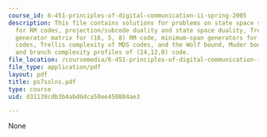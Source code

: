 ```yaml
---
course_id: 6-451-principles-of-digital-communication-ii-spring-2005
description: This file contains solutions for problems on state space sizes in trellises
  for RM codes, projection/subcode duality and state space duality, Trellis-oriented
  generator matrix for (16, 5, 8) RM code, minimum-span generators for convolutional
  codes, Trellis complexity of MDS codes, and the Wolf bound, Muder bounds on state
  and branch complexity profiles of (24,12,8) code.
file_location: /coursemedia/6-451-principles-of-digital-communication-ii-spring-2005/d31139cdb3b4abd6dca50ee450884ae3_ps7solns.pdf
file_type: application/pdf
layout: pdf
title: ps7solns.pdf
type: course
uid: d31139cdb3b4abd6dca50ee450884ae3

---
```

None
